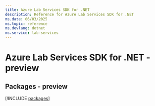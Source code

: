 ```yaml
---
title: Azure Lab Services SDK for .NET
description: Reference for Azure Lab Services SDK for .NET
ms.date: 06/03/2025
ms.topic: reference
ms.devlang: dotnet
ms.service: lab-services
---
```

# Azure Lab Services SDK for .NET - preview
## Packages - preview
[!INCLUDE [packages](lab-services-index.md)]